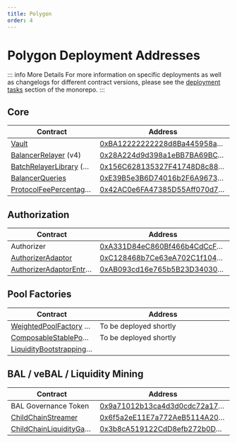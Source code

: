 ```yaml
---
title: Polygon
order: 4
---
```


# Polygon Deployment Addresses

::: info More Details
For more information on specific deployments as well as changelogs for different contract versions, please see the [deployment tasks](https://github.com/balancer-labs/balancer-v2-monorepo/tree/master/pkg/deployments/tasks) section of the monorepo.
:::

## Core

| Contract                                                                                                                                                              | Address                                                                                                                                                    |
| --------------------------------------------------------------------------------------------------------------------------------------------------------------------- | ---------------------------------------------------------------------------------------------------------------------------------------------------------- |
| [Vault](https://github.com/balancer-labs/balancer-v2-monorepo/blob/master/pkg/vault/contracts/Vault.sol)                                                              | <span class="address-link">[0xBA12222222228d8Ba445958a75a0704d566BF2C8](https://polygonscan.com/address/0xBA12222222228d8Ba445958a75a0704d566BF2C8)</span> |
| [BalancerRelayer](https://github.com/balancer-labs/balancer-v2-monorepo/blob/master/pkg/standalone-utils/contracts/relayer/BalancerRelayer.sol) (v4)                  | <span class="address-link">[0x28A224d9d398a1eBB7BA69BCA515898966Bb1B6b](https://polygonscan.com/address/0x28A224d9d398a1eBB7BA69BCA515898966Bb1B6b)</span> |
| [BatchRelayerLibrary](https://github.com/balancer-labs/balancer-v2-monorepo/blob/master/pkg/standalone-utils/contracts/BatchRelayerLibrary.sol) (v4)                  | <span class="address-link">[0x156C628135327F41748D8c8802fC043870714E9a](https://polygonscan.com/address/0x156C628135327F41748D8c8802fC043870714E9a)</span> |
| [BalancerQueries](https://github.com/balancer-labs/balancer-v2-monorepo/blob/master/pkg/standalone-utils/contracts/BalancerQueries.sol)                               | <span class="address-link">[0xE39B5e3B6D74016b2F6A9673D7d7493B6DF549d5](https://polygonscan.com/address/0xE39B5e3B6D74016b2F6A9673D7d7493B6DF549d5)</span> |
| [ProtocolFeePercentagesProvider](https://github.com/balancer-labs/balancer-v2-monorepo/blob/master/pkg/standalone-utils/contracts/ProtocolFeePercentagesProvider.sol) | <span class="address-link">[0x42AC0e6FA47385D55Aff070d79eF0079868C48a6](https://polygonscan.com/address/0x42AC0e6FA47385D55Aff070d79eF0079868C48a6)</span> |

## Authorization

| Contract                                                                                                                                                              | Address                                                                                                                                                    |
| --------------------------------------------------------------------------------------------------------------------------------------------------------------------- | ---------------------------------------------------------------------------------------------------------------------------------------------------------- |
| Authorizer                                                                                                                                                            | <span class="address-link">[0xA331D84eC860Bf466b4CdCcFb4aC09a1B43F3aE6](https://polygonscan.com/address/0xA331D84eC860Bf466b4CdCcFb4aC09a1B43F3aE6)</span> |
| [AuthorizerAdaptor](https://github.com/balancer-labs/balancer-v2-monorepo/blob/master/pkg/liquidity-mining/contracts/admin/AuthorizerAdaptor.sol)                     | <span class="address-link">[0xC128468b7Ce63eA702C1f104D55A2566b13D3ABD](https://polygonscan.com/address/0xC128468b7Ce63eA702C1f104D55A2566b13D3ABD)</span> |
| [AuthorizerAdaptorEntrypoint](https://github.com/balancer-labs/balancer-v2-monorepo/blob/master/pkg/liquidity-mining/contracts/admin/AuthorizerAdaptorEntrypoint.sol) | <span class="address-link">[0xAB093cd16e765b5B23D34030aaFaF026558e0A19](https://polygonscan.com/address/0xAB093cd16e765b5B23D34030aaFaF026558e0A19)</span> |

## Pool Factories

| Contract                                                                                                                                                                     | Address                                                  |
| ---------------------------------------------------------------------------------------------------------------------------------------------------------------------------- | -------------------------------------------------------- |
| [WeightedPoolFactory](https://github.com/balancer-labs/balancer-v2-monorepo/blob/master/pkg/pool-weighted/contracts/WeightedPoolFactory.sol) (v3)                            | <span class="address-link">To be deployed shortly</span> |
| [ComposableStablePoolFactory](https://github.com/balancer-labs/balancer-v2-monorepo/blob/master/pkg/pool-stable/contracts/ComposableStablePoolFactory.sol) (v3)              | <span class="address-link">To be deployed shortly</span> |
| [LiquidityBootstrappingPoolFactory](https://github.com/balancer-labs/balancer-v2-monorepo/blob/master/pkg/pool-weighted/contracts/lbp/LiquidityBootstrappingPoolFactory.sol) | <span class="address-link"></span>                       |

## BAL / veBAL / Liquidity Mining

| Contract                                                                                                                                                                       | Address                                                                                                                                                    |
| ------------------------------------------------------------------------------------------------------------------------------------------------------------------------------ | ---------------------------------------------------------------------------------------------------------------------------------------------------------- |
| BAL Governance Token                                                                                                                                                           | <span class="address-link">[0x9a71012b13ca4d3d0cdc72a177df3ef03b0e76a3](https://polygonscan.com/address/0x9a71012b13ca4d3d0cdc72a177df3ef03b0e76a3)</span> |
| [ChildChainStreamer](https://github.com/balancer-labs/balancer-v2-monorepo/blob/master/pkg/liquidity-mining/contracts/gauges/ChildChainStreamer.vy)                            | <span class="address-link">[0x6f5a2eE11E7a772AeB5114A20d0D7c0ff61EB8A0](https://polygonscan.com/address/0x6f5a2eE11E7a772AeB5114A20d0D7c0ff61EB8A0)</span> |
| [ChildChainLiquidityGaugeFactory](https://github.com/balancer-labs/balancer-v2-monorepo/blob/master/pkg/liquidity-mining/contracts/gauges/ChildChainLiquidityGaugeFactory.sol) | <span class="address-link">[0x3b8cA519122CdD8efb272b0D3085453404B25bD0](https://polygonscan.com/address/0x3b8cA519122CdD8efb272b0D3085453404B25bD0)</span> |

<style scoped>
table {
    display: table;
    width: 100%;
}
table th:first-of-type, td:first-of-type {
    width: 40%;
}
table th:nth-of-type(2) {
    width: 60%;
}
td {
    max-width: 0;
    overflow: hidden;
    text-overflow: ellipsis;
    white-space: nowrap;
}
</style>
